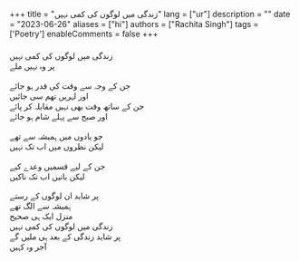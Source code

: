 +++
title = "زندگی میں لوگوں کی کمی نہیں"
lang = ["ur"]
description = ""
date = "2023-06-26"
aliases = ["hi"]
authors = ["Rachita Singh"]
tags = ['Poetry']
enableComments = false
+++


<p style=" font-family: 'Noto Nastaliq Urdu'; font-size: 22px; line-height:2.7;">

زندگی میں لوگوں کی کمی نہیں <br>
پر وہ نہیں ملے <br><br>
جن کے وجہ سے وقت کی قدر ہو جائے <br>
اور لہریں تھم سی جائیں <br> 
جن کے ساتھ وقت بھی نہیں مقابلہ کر پائے <br>
اور صبح سے پہلے شام ہو جائے <br><br>
جو یادوں میں ہمیشہ سے تھے <br>
لیکن نظروں میں اب تک نہیں <br><br>
جن کے لیے قسمیں وعدے کیے <br>
لیکن باتیں اب تک ناکیں <br><br>
پر شاید ان لوگوں كے رستے <br>
ہمیشہ سے الگ تھے <br>
منزل ایک ہی صحیح <br>
زندگی میں لوگوں کی کمی نہیں <br>
پر شاید زندگی كے بعد ہی ملیں گے <br>
آخر وہ کہیں

<p>
